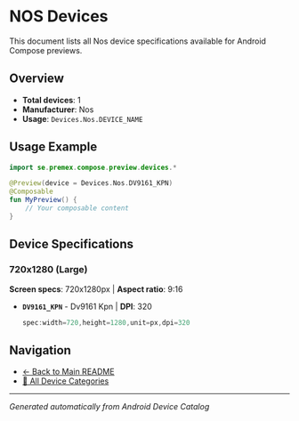 # NOS Devices

This document lists all Nos device specifications available for Android Compose previews.

## Overview

- **Total devices**: 1
- **Manufacturer**: Nos
- **Usage**: `Devices.Nos.DEVICE_NAME`

## Usage Example

```kotlin
import se.premex.compose.preview.devices.*

@Preview(device = Devices.Nos.DV9161_KPN)
@Composable
fun MyPreview() {
    // Your composable content
}
```

## Device Specifications

### 720x1280 (Large)

**Screen specs**: 720x1280px | **Aspect ratio**: 9:16

- **`DV9161_KPN`** - Dv9161 Kpn | **DPI**: 320
  ```kotlin
  spec:width=720,height=1280,unit=px,dpi=320
  ```

## Navigation

- [← Back to Main README](../../README.md)
- [📱 All Device Categories](../README.md)

---
*Generated automatically from Android Device Catalog*
